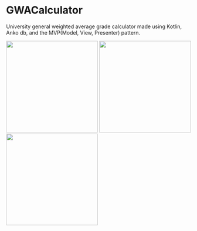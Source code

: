 # GWACalculator
University general weighted average grade calculator made using Kotlin, Anko db, and the MVP(Model, View, Presenter) pattern.

<p>
  <img src="../master/screenshots/screen1.png" width="250"/>
  <img src="../master/screenshots/screen2.png" width="250"/>
  <img src="../master/screenshots/screen3.png" width="250"/>
</p>

